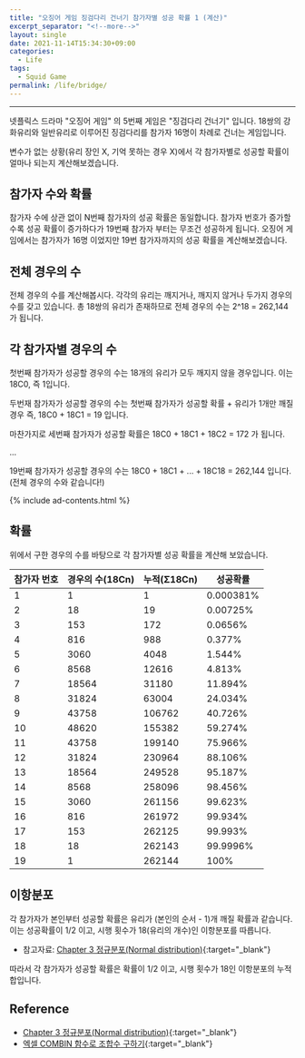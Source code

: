 ```yaml
---
title: "오징어 게임 징검다리 건너기 참가자별 성공 확률 1 (계산)"
excerpt_separator: "<!--more-->"
layout: single
date: 2021-11-14T15:34:30+09:00
categories:
  - Life
tags:
  - Squid Game
permalink: /life/bridge/
---
```

---

넷플릭스 드라마 "오징어 게임" 의 5번째 게임은 "징검다리 건너기" 입니다. 18쌍의 강화유리와 일반유리로 이루어진 징검다리를 참가자 16명이 차례로 건너는 게임입니다.

변수가 없는 상황(유리 장인 X, 기억 못하는 경우 X)에서 각 참가자별로 성공할 확률이 얼마나 되는지 계산해보겠습니다.
<!--more-->

## 참가자 수와 확률
참가자 수에 상관 없이 N번째 참가자의 성공 확률은 동일합니다. 참가자 번호가 증가할 수록 성공 확률이 증가하다가 19번째 참가자 부터는 무조건 성공하게 됩니다. 오징어 게임에서는 참가자가 16명 이었지만 19번 참가자까지의 성공 확률을 계산해보겠습니다.

## 전체 경우의 수
전체 경우의 수를 계산해봅시다. 각각의 유리는 깨지거나, 깨지지 않거나 두가지 경우의 수를 갖고 있습니다. 총 18쌍의 유리가 존재하므로 전체 경우의 수는 2^18 = 262,144 가 됩니다.

## 각 참가자별 경우의 수
첫번째 참가자가 성공할 경우의 수는 18개의 유리가 모두 깨지지 않을 경우입니다. 이는 18C0, 즉 1입니다.

두번재 참가자가 성공할 경우의 수는 첫번째 참가자가 성공할 확률 + 유리가 1개만 깨질 경우 즉, 18C0 + 18C1 = 19 입니다.

마찬가지로 세번째 참가자가 성공할 확률은 18C0 + 18C1 + 18C2 = 172 가 됩니다.

...

19번째 참가자가 성공할 경우의 수는 18C0 + 18C1 + ... + 18C18 = 262,144 입니다. (전체 경우의 수와 같습니다!)

{% include ad-contents.html %}

## 확률
위에서 구한 경우의 수를 바탕으로 각 참가자별 성공 확률을 계산해 보았습니다.

| 참가자 번호 | 경우의 수(18Cn) | 누적(Σ18Cn) | 성공확률 |
|------------|-----------------|-------------| ------- |
| 1 | 1 | 1 | 0.000381% |
| 2 | 18 | 19 | 0.00725% |
| 3 | 153 | 172 | 0.0656% |
| 4 | 816 | 988 | 0.377% |
| 5 | 3060 | 4048 | 1.544% |
| 6 | 8568 | 12616 | 4.813% |
| 7 | 18564 | 31180 | 11.894% |
| 8 | 31824 | 63004 | 24.034% |
| 9 | 43758 | 106762 | 40.726% |
| 10 | 48620 | 155382 | 59.274% |
| 11 | 43758 | 199140 | 75.966% |
| 12 | 31824 | 230964 | 88.106% |
| 13 | 18564 | 249528 | 95.187% |
| 14 | 8568 | 258096 | 98.456% |
| 15 | 3060 | 261156 | 99.623% |
| 16 | 816 | 261972 | 99.934% |
| 17 | 153 | 262125 | 99.993% |
| 18 | 18 | 262143 | 99.9996% |
| 19 | 1 | 262144 | 100% |

## 이항분포
각 참가자가 본인부터 성공할 확률은 유리가 (본인의 순서 - 1)개 깨질 확률과 같습니다. 이는 성공확률이 1/2 이고, 시행 횟수가 18(유리의 개수)인 이항분포를 따릅니다.

* 참고자료: [Chapter 3 정규분포(Normal distribution)](https://bookdown.org/mathemedicine/Stat_book/normal-distribution.html){:target="_blank"}

따라서 각 참가자가 성공할 확률은 확률이 1/2 이고, 시행 횟수가 18인 이항분포의 누적합입니다.

## Reference
* [Chapter 3 정규분포(Normal distribution)](https://bookdown.org/mathemedicine/Stat_book/normal-distribution.html){:target="_blank"}
* [엑셀 COMBIN 함수로 조합수 구하기](https://secstart.tistory.com/970){:target="_blank"}
